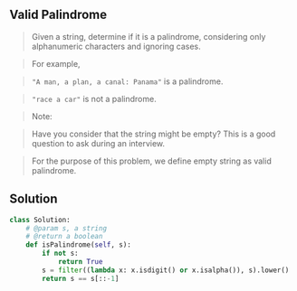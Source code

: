 Valid Palindrome 
----------------

> Given a string, determine if it is a palindrome, considering only alphanumeric characters and ignoring cases.

> For example,

> `"A man, a plan, a canal: Panama"` is a palindrome.

> `"race a car"` is not a palindrome.

> Note:

> Have you consider that the string might be empty? This is a good question to ask during an interview.

> For the purpose of this problem, we define empty string as valid palindrome.

Solution
----------

```python
class Solution:
    # @param s, a string
    # @return a boolean
    def isPalindrome(self, s):
        if not s:
            return True
        s = filter((lambda x: x.isdigit() or x.isalpha()), s).lower()
        return s == s[::-1]
```
